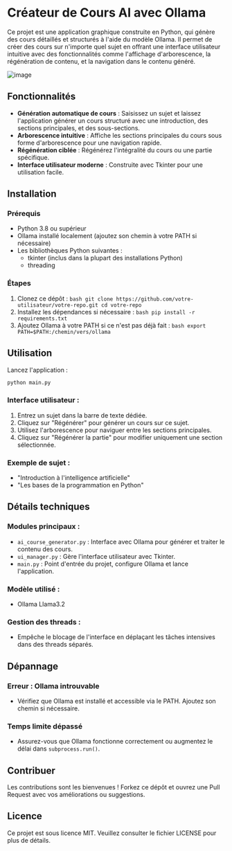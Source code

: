 # Créateur de Cours AI avec Ollama

Ce projet est une application graphique construite en Python, qui génère des cours détaillés et structurés à l'aide du modèle Ollama. Il permet de créer des cours sur n'importe quel sujet en offrant une interface utilisateur intuitive avec des fonctionnalités comme l'affichage d'arborescence, la régénération de contenu, et la navigation dans le contenu généré.

![image](https://github.com/user-attachments/assets/dbd57244-bd10-4329-9249-35c99381a32b)


## Fonctionnalités

- **Génération automatique de cours** : Saisissez un sujet et laissez l'application générer un cours structuré avec une introduction, des sections principales, et des sous-sections.
- **Arborescence intuitive** : Affiche les sections principales du cours sous forme d'arborescence pour une navigation rapide.
- **Régénération ciblée** : Régénérez l'intégralité du cours ou une partie spécifique.
- **Interface utilisateur moderne** : Construite avec Tkinter pour une utilisation facile.

## Installation

### Prérequis

- Python 3.8 ou supérieur
- Ollama installé localement (ajoutez son chemin à votre PATH si nécessaire)
- Les bibliothèques Python suivantes :
    - tkinter (inclus dans la plupart des installations Python)
    - threading

### Étapes

1. Clonez ce dépôt :
        ```bash
        git clone https://github.com/votre-utilisateur/votre-repo.git
        cd votre-repo
        ```
2. Installez les dépendances si nécessaire :
        ```bash
        pip install -r requirements.txt
        ```
3. Ajoutez Ollama à votre PATH si ce n'est pas déjà fait :
        ```bash
        export PATH=$PATH:/chemin/vers/ollama
        ```

## Utilisation

Lancez l'application :

```bash
python main.py
```

### Interface utilisateur :

1. Entrez un sujet dans la barre de texte dédiée.
2. Cliquez sur "Régénérer" pour générer un cours sur ce sujet.
3. Utilisez l'arborescence pour naviguer entre les sections principales.
4. Cliquez sur "Régénérer la partie" pour modifier uniquement une section sélectionnée.

### Exemple de sujet :

- "Introduction à l'intelligence artificielle"
- "Les bases de la programmation en Python"

## Détails techniques

### Modules principaux :

- `ai_course_generator.py` : Interface avec Ollama pour générer et traiter le contenu des cours.
- `ui_manager.py` : Gère l'interface utilisateur avec Tkinter.
- `main.py` : Point d'entrée du projet, configure Ollama et lance l'application.

### Modèle utilisé :

- Ollama Llama3.2

### Gestion des threads :

- Empêche le blocage de l'interface en déplaçant les tâches intensives dans des threads séparés.

## Dépannage

### Erreur : Ollama introuvable

- Vérifiez que Ollama est installé et accessible via le PATH. Ajoutez son chemin si nécessaire.

### Temps limite dépassé

- Assurez-vous que Ollama fonctionne correctement ou augmentez le délai dans `subprocess.run()`.

## Contribuer

Les contributions sont les bienvenues ! Forkez ce dépôt et ouvrez une Pull Request avec vos améliorations ou suggestions.

## Licence

Ce projet est sous licence MIT. Veuillez consulter le fichier LICENSE pour plus de détails.
